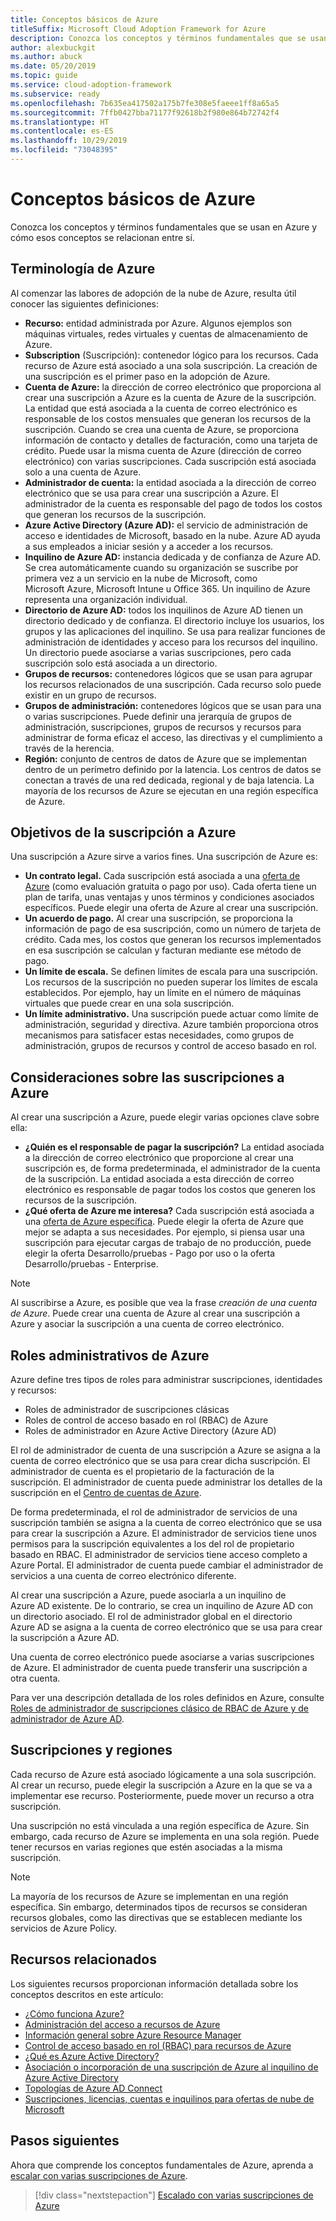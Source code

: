 ```yaml
---
title: Conceptos básicos de Azure
titleSuffix: Microsoft Cloud Adoption Framework for Azure
description: Conozca los conceptos y términos fundamentales que se usan en Azure y cómo esos conceptos se relacionan entre sí.
author: alexbuckgit
ms.author: abuck
ms.date: 05/20/2019
ms.topic: guide
ms.service: cloud-adoption-framework
ms.subservice: ready
ms.openlocfilehash: 7b635ea417502a175b7fe308e5faeee1ff8a65a5
ms.sourcegitcommit: 7ffb0427bba71177f92618b2f980e864b72742f4
ms.translationtype: HT
ms.contentlocale: es-ES
ms.lasthandoff: 10/29/2019
ms.locfileid: "73048395"
---
```

# <a name="azure-fundamental-concepts"></a>Conceptos básicos de Azure

Conozca los conceptos y términos fundamentales que se usan en Azure y cómo esos conceptos se relacionan entre sí.

## <a name="azure-terminology"></a>Terminología de Azure

Al comenzar las labores de adopción de la nube de Azure, resulta útil conocer las siguientes definiciones:

- **Recurso:** entidad administrada por Azure. Algunos ejemplos son máquinas virtuales, redes virtuales y cuentas de almacenamiento de Azure.
- **Subscription** (Suscripción): contenedor lógico para los recursos. Cada recurso de Azure está asociado a una sola suscripción. La creación de una suscripción es el primer paso en la adopción de Azure.
- **Cuenta de Azure:** la dirección de correo electrónico que proporciona al crear una suscripción a Azure es la cuenta de Azure de la suscripción. La entidad que está asociada a la cuenta de correo electrónico es responsable de los costos mensuales que generan los recursos de la suscripción. Cuando se crea una cuenta de Azure, se proporciona información de contacto y detalles de facturación, como una tarjeta de crédito. Puede usar la misma cuenta de Azure (dirección de correo electrónico) con varias suscripciones. Cada suscripción está asociada solo a una cuenta de Azure.
- **Administrador de cuenta:** la entidad asociada a la dirección de correo electrónico que se usa para crear una suscripción a Azure. El administrador de la cuenta es responsable del pago de todos los costos que generan los recursos de la suscripción.
- **Azure Active Directory (Azure AD):** el servicio de administración de acceso e identidades de Microsoft, basado en la nube. Azure AD ayuda a sus empleados a iniciar sesión y a acceder a los recursos.
- **Inquilino de Azure AD:** instancia dedicada y de confianza de Azure AD. Se crea automáticamente cuando su organización se suscribe por primera vez a un servicio en la nube de Microsoft, como Microsoft Azure, Microsoft Intune u Office 365. Un inquilino de Azure representa una organización individual.
- **Directorio de Azure AD:** todos los inquilinos de Azure AD tienen un directorio dedicado y de confianza. El directorio incluye los usuarios, los grupos y las aplicaciones del inquilino. Se usa para realizar funciones de administración de identidades y acceso para los recursos del inquilino. Un directorio puede asociarse a varias suscripciones, pero cada suscripción solo está asociada a un directorio.
- **Grupos de recursos:** contenedores lógicos que se usan para agrupar los recursos relacionados de una suscripción. Cada recurso solo puede existir en un grupo de recursos.
- **Grupos de administración:** contenedores lógicos que se usan para una o varias suscripciones. Puede definir una jerarquía de grupos de administración, suscripciones, grupos de recursos y recursos para administrar de forma eficaz el acceso, las directivas y el cumplimiento a través de la herencia.
- **Región:** conjunto de centros de datos de Azure que se implementan dentro de un perímetro definido por la latencia. Los centros de datos se conectan a través de una red dedicada, regional y de baja latencia. La mayoría de los recursos de Azure se ejecutan en una región específica de Azure.

## <a name="azure-subscription-purposes"></a>Objetivos de la suscripción a Azure

Una suscripción a Azure sirve a varios fines. Una suscripción de Azure es:

- **Un contrato legal.** Cada suscripción está asociada a una [oferta de Azure](https://azure.microsoft.com/support/legal/offer-details) (como evaluación gratuita o pago por uso). Cada oferta tiene un plan de tarifa, unas ventajas y unos términos y condiciones asociados específicos. Puede elegir una oferta de Azure al crear una suscripción.
- **Un acuerdo de pago.** Al crear una suscripción, se proporciona la información de pago de esa suscripción, como un número de tarjeta de crédito. Cada mes, los costos que generan los recursos implementados en esa suscripción se calculan y facturan mediante ese método de pago.
- **Un límite de escala.** Se definen límites de escala para una suscripción. Los recursos de la suscripción no pueden superar los límites de escala establecidos. Por ejemplo, hay un límite en el número de máquinas virtuales que puede crear en una sola suscripción.
- **Un límite administrativo.** Una suscripción puede actuar como límite de administración, seguridad y directiva. Azure también proporciona otros mecanismos para satisfacer estas necesidades, como grupos de administración, grupos de recursos y control de acceso basado en rol.

## <a name="azure-subscription-considerations"></a>Consideraciones sobre las suscripciones a Azure

Al crear una suscripción a Azure, puede elegir varias opciones clave sobre ella:

- **¿Quién es el responsable de pagar la suscripción?** La entidad asociada a la dirección de correo electrónico que proporcione al crear una suscripción es, de forma predeterminada, el administrador de la cuenta de la suscripción. La entidad asociada a esta dirección de correo electrónico es responsable de pagar todos los costos que generen los recursos de la suscripción.
- **¿Qué oferta de Azure me interesa?** Cada suscripción está asociada a una [oferta de Azure específica](https://azure.microsoft.com/support/legal/offer-details). Puede elegir la oferta de Azure que mejor se adapta a sus necesidades. Por ejemplo, si piensa usar una suscripción para ejecutar cargas de trabajo de no producción, puede elegir la oferta Desarrollo/pruebas - Pago por uso o la oferta Desarrollo/pruebas - Enterprise.

> [!NOTE]
> Al suscribirse a Azure, es posible que vea la frase *creación de una cuenta de Azure*. Puede crear una cuenta de Azure al crear una suscripción a Azure y asociar la suscripción a una cuenta de correo electrónico.

## <a name="azure-administrative-roles"></a>Roles administrativos de Azure

Azure define tres tipos de roles para administrar suscripciones, identidades y recursos:

- Roles de administrador de suscripciones clásicas
- Roles de control de acceso basado en rol (RBAC) de Azure
- Roles de administrador en Azure Active Directory (Azure AD)

El rol de administrador de cuenta de una suscripción a Azure se asigna a la cuenta de correo electrónico que se usa para crear dicha suscripción. El administrador de cuenta es el propietario de la facturación de la suscripción. El administrador de cuenta puede administrar los detalles de la suscripción en el [Centro de cuentas de Azure](https://account.azure.com/Subscriptions).

De forma predeterminada, el rol de administrador de servicios de una suscripción también se asigna a la cuenta de correo electrónico que se usa para crear la suscripción a Azure. El administrador de servicios tiene unos permisos para la suscripción equivalentes a los del rol de propietario basado en RBAC. El administrador de servicios tiene acceso completo a Azure Portal. El administrador de cuenta puede cambiar el administrador de servicios a una cuenta de correo electrónico diferente.

Al crear una suscripción a Azure, puede asociarla a un inquilino de Azure AD existente. De lo contrario, se crea un inquilino de Azure AD con un directorio asociado. El rol de administrador global en el directorio Azure AD se asigna a la cuenta de correo electrónico que se usa para crear la suscripción a Azure AD.

Una cuenta de correo electrónico puede asociarse a varias suscripciones de Azure. El administrador de cuenta puede transferir una suscripción a otra cuenta.

Para ver una descripción detallada de los roles definidos en Azure, consulte [Roles de administrador de suscripciones clásico de RBAC de Azure y de administrador de Azure AD](https://docs.microsoft.com/azure/role-based-access-control/rbac-and-directory-admin-roles).

## <a name="subscriptions-and-regions"></a>Suscripciones y regiones

Cada recurso de Azure está asociado lógicamente a una sola suscripción. Al crear un recurso, puede elegir la suscripción a Azure en la que se va a implementar ese recurso. Posteriormente, puede mover un recurso a otra suscripción.

Una suscripción no está vinculada a una región específica de Azure. Sin embargo, cada recurso de Azure se implementa en una sola región. Puede tener recursos en varias regiones que estén asociadas a la misma suscripción.

> [!NOTE]
> La mayoría de los recursos de Azure se implementan en una región específica. Sin embargo, determinados tipos de recursos se consideran recursos globales, como las directivas que se establecen mediante los servicios de Azure Policy.

## <a name="related-resources"></a>Recursos relacionados

Los siguientes recursos proporcionan información detallada sobre los conceptos descritos en este artículo:

- [¿Cómo funciona Azure?](../../getting-started/what-is-azure.md)
- [Administración del acceso a recursos de Azure](../../govern/resource-consistency/resource-access-management.md)
- [Información general sobre Azure Resource Manager](https://docs.microsoft.com/azure/azure-resource-manager/resource-group-overview)
- [Control de acceso basado en rol (RBAC) para recursos de Azure](https://docs.microsoft.com/azure/role-based-access-control/overview)
- [¿Qué es Azure Active Directory?](https://docs.microsoft.com/azure/active-directory/fundamentals/active-directory-whatis)
- [Asociación o incorporación de una suscripción de Azure al inquilino de Azure Active Directory](https://docs.microsoft.com/azure/active-directory/fundamentals/active-directory-how-subscriptions-associated-directory)
- [Topologías de Azure AD Connect](https://docs.microsoft.com/azure/active-directory/hybrid/plan-connect-topologies)
- [Suscripciones, licencias, cuentas e inquilinos para ofertas de nube de Microsoft](/office365/enterprise/subscriptions-licenses-accounts-and-tenants-for-microsoft-cloud-offerings)

## <a name="next-steps"></a>Pasos siguientes

Ahora que comprende los conceptos fundamentales de Azure, aprenda a [escalar con varias suscripciones de Azure](./scaling-subscriptions.md).

> [!div class="nextstepaction"]
> [Escalado con varias suscripciones de Azure](./scaling-subscriptions.md)

